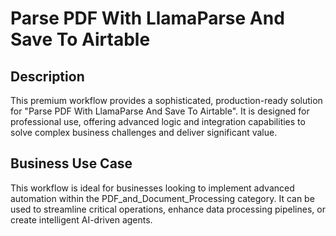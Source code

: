 # Parse PDF With LlamaParse And Save To Airtable

## Description
This premium workflow provides a sophisticated, production-ready solution for "Parse PDF With LlamaParse And Save To Airtable". It is designed for professional use, offering advanced logic and integration capabilities to solve complex business challenges and deliver significant value.

## Business Use Case
This workflow is ideal for businesses looking to implement advanced automation within the PDF_and_Document_Processing category. It can be used to streamline critical operations, enhance data processing pipelines, or create intelligent AI-driven agents.
